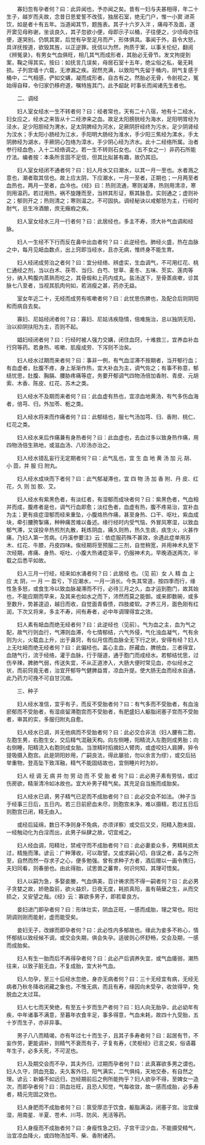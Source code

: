<!-- { "loadSidebar": true } -->
　　寡妇忽有孕者何？曰：此异闻也，予亦闻之矣。昔有一妇与夫甚相得，年二十生子，越岁而夫故，念昔日恩爱誓不改弦，独居石室，绝无门户，惟一小窦 进茶饮，如是者十有五年。当道闻其节，题旌表。其子十六岁入泮 ，痛母不及面，遂开窦见母称谢，坐谈良久，其子忽欲小便，母即示子以桶，子往便之，少顷母亦往便，遂哭别。仍筑其窦，后觉有孕至足月而产，形体俱具。事闻于外，县令大怒，具详抚按道，欲毁其旌，以正逆罪。抚信以为然，拘质于案，以事关伦纪，翻阅《辨冤录》，有男女气血俱旺，相几其气而成形者，其胎必无骨节。发文拘提到案，鞠之得其实。按曰：如抚言几误矣，母居石室十五年，绝尘俗之私，毫无耗损。子列宫墙十六载，无渗漏之疾。寂然充满，以致阳气先留于桶内，阴气复感于桶中，二气相感，俨如交媾，凝而成形者。自古有之。然胎必无骨，令剖视之，冤始得自释，令归家仍移府道，嘱特旌其门，此予龆龀 时事长而闻诸先生者也。

　　二、调经

　　妇人室女经水一生不转者何？曰：经者常也，天有二十八宿，地有十二经水，妇女应之，经水之来皆从十二经渗来之血。故足太阳膀胱经为海水，足阳明胃经为泾水，足少阳胆经为渭水，足太阴脾经为河水，足厥阴肝经终为污水，足少阴肾经为汶水；手太阳小肠经为江水，手阳明大肠经为淮水，手少阳三焦经为漯水，手太阴肺经为湖水，手厥阴心包络为漳水，手少阴心经为济水。此十二经络所属。治者参行经血色，入十二经络调之。若一生不转则石女也。（五不女之一）非药石所能疗法。编者按：本条所言固不足信，但其比拟甚有趣，故仍其旧。

　　妇人室女经闭不通者何？曰：妇人月水又曰潮水，以其一月一至也。水者溅之意也，潮者取其信也。故上应太阴，下应潮水，一月一至者，正期也；一月两至者血热也，两月一至者，血冷也。《经》曰：热则流通，寒则凝滞，热则用清凉，寒则用温药。若过用热，祸不旋踵而至，当辨其形证，察其脉息。实则通之；虚则补之；郁则开之；热则清之；寒则温之。不可固执。调经秘诀以戒郁怒为主，行经时耐气，忌生冷酒酿，庶无癥瘕之疾。

　　妇人室女经水三月一行者何？曰：此居经也，多主不寿，须大补气血调和经脉。

　　妇人一生经不下行而反在鼻中出血者何？曰：此逆经也。肺经火盛，热在血脉之中，每月见衄血数点，出上窍即当经水，且亦无病，惟终身不能生育。

　　妇人经闭成劳治之者何？曰：宜分经络、辨虚实，生血调气，不可用红花、桃仁通经之剂，当以白术、茯苓、当归、白芍、甘草、麦冬、五味、芡实、莲肉等分，纳入鸭腹内蒸熟而吃之，其骨煅和上药内成丸。盐汤送下，至骨蒸痰嗽，诊其脉七八至者，当视其肌肉何如，若消瘦之甚，药亦无益。

　　室女年近二十，无经而成劳有咳嗽者何？曰：此忧思伤脾也，及配合后则阴阳和而病自去矣。

　　寡妇、尼姑经闭者何？曰：寡妇、尼姑讳疾隐情，倍难施治，总以独阴无阳，治以抑阴扶阳为主，否则不起。

　　娼妇经闭者何？曰：行经时被人强力交媾，闭住血窍，十难救三，宜养血补血行窍等药。若身热、咳嗽、肌瘦成劳、下泻则不治矣。

　　妇人经水过期而来者何？曰：事非一例，有气血涩滞不按期者，当开郁行血；有血虚者，肚腹不疼，身上渐渐作热，宜大补血为主，调气佐之；有事不称意，郁结忧思，肚腹、胸膈、腰胁疼痛等症，务要开郁调气四物汤倍加香附、青皮、元胡索、木香、陈皮、红花、苏木之类。

　　妇人经水不及期而来者何？曰：此血虚有热也，宜凉血地黄汤，有气多伤血海者，倍芎、归，外加苓、栀之类。

　　妇人经水将来而作痛者何？曰：此郁结也，服七气汤加芎、归、香附、桃仁、红花之类。

　　妇人经水来后作痛兼有身热者何？曰：此血虚也，去血过多以致身热作痛，用四物汤倍生熟地，或滋血汤、八珍汤亦治之。

　　妇人经水错乱妄行无定期者何？曰：此气乱也，宜 生 血 地 黄 汤 加 元 胡、小 茴，并 服 归 附丸。

　　妇人经水成块而下者何？曰：此气郁凝滞也，宜 四 物 汤 加 香 附、丹 皮、红 花，久 则 加 胶、艾。

　　妇人经水有紫黑色者，有淡红者，有湿郁而成块者何？曰：紫黑色者，气血相并而成，腹疼者是也，调气行血即愈；淡红色者，血虚有热，腹不疼易治，宜补血为主；更有痰症湿郁而经来重坠，小腹烙热作痛，甚至身热、口干、呕吐，紫血成块，牵引腰胯掣痛，种种痛苦难以备述。缘行经时内受气恼，外冒风寒湿，以致血郁气滞，又误投辛热煎剂丸散，耗炼阴血，痛久则热，热久生痰，痰生火，火甚作痛，乃妇人第一苦病。《丹溪参要注》云：依症服药殊不甚效，余遇此症单用苏木、红花、牛膝，丹皮四味。俟经期将至预服二三剂，自觉稍宽，并用神术丸至下次经期，疼痛、身热、呕吐、小腹大热诸症渐平，仍服神术丸，早晚酒送两次，半载之后悉平如故。

　　妇人三月一行经，经来如水涌者何？曰：此居经 也。（见 前）女 人 精 血 上 应 太 阴，一 月 一 盈亏，下应潮水，一月一消长。今失其常道，按四季而行，缘性急多怒，或食生冷以致血脉凝滞而不行，必待三月之久，血才运到胞门，故其始也，不能应期而早来，及其来也如水之而下，沛然而莫之能御。或来即数碗，或多至数升，势甚遑迫，越日而收，自觉面青昏愦，四肢痠软。才养三月，面色刚有红润，下次又将来，多主不寿，间有寿者，必中年调理得宜之效。

　　妇人素有衄血而绝无经者何？曰：此逆经也（见前）。气为血之主，血为气之配，故气行则血行，气滞则血滞，今七情郁结，六气外侵，气化浊血凝气，气有余则为火，火载血上升，出于鼻窍，有似月信而血脉全无下行之状，安得有经？妇人上无吐衄而绝无经者何？曰：此偏经也。盖心主血，肝藏血，脾统血，三者得宜，血随气行，流于经络，灌于血脉，行于隧道，通于胞门而成经水。若郁结忧思，过伤辛辣，脾肺气弱，传送失宜，不从正道渗入，大肠大便时常见血，亦似经水之状，而前窍竟无者，治宜开郁导气健脾益胃，凉血升提。使大肠无血而经水自通，此乃药力可挽不可自甘沉痼。

　　三、种子

　　妇人经水准信，宜乎有子，而反不受胎者何？曰：有气多而不受胎者，有血浊瘀郁而不受胎者，有湿痰留滞胞宫而不受胎者，有肥盛妇人躯脂闭塞子宫而不受胎者，审其的实，多服归附丸自愈。

　　妇人经水已调，并无他病而不受胎者何？曰：此必交合非法（妇人腰有二胞，左胞生男，右胞生女，交后精气混融天构。向左侧睡，阳精流入左胞则成男胎；向右侧睡，阳精流入右胞则成女胎。当泄精时搯摘妇人臂肉，或虚咬妇人肩膊，猝令提吸摄入胞宫。此是阴阳妙用，广嗣良法，得此屡验，勿以余言为缪），或交后拈举重物，登高坠下致浑融，精气不能固结故也，宜侧睡片时为妙。

　　妇人 经 调 无 病 并 勿 劳 动 而 不 受 胎 者 何？曰：此必男子素有劳怯，或过伤房欲，精渐清冷如冰故也。宜大补男子精气矣。其充足自当施而成胎矣。

　　妇人经水已调，男子精气已足而不成胎者何？曰：此必交会不如法。（种子当于经事三日后，五日内。若三日前瘀血未尽，则胞宫未净，难以摄精，若过五日后则胞宫已闭，精无由入。

　　或经后延绵，数日不净则身不免病，亦须详察）或交后又交，阳精入胞未固，一经触动化为白淫而出，此男子纵肆之故，切宜戒之。

　　妇人经血调，阳精壮，禁戒守而不成胎者何？曰：此必妻妾众多，男精耗损太过，精施而薄。谚云：广种薄收，可以取譬。又或求嗣心切，自误之者，盖与之所至，自然而然一存求子之心，便多勉强。曾有求种子方者，酒后赠以一画令携归，夫妇同看，则春册也。由此得胎，试思兽之蕃育，何识何知，其理可悟矣。

　　妇人以嗣为急，多娶妾媵，气血俱美，百计祷求而不得一嗣者何？曰：此必男子贪婪之故，娇艳盈前，欲火益炽，日夜无度，耗损真阳，虽有萌蘖之生，从而交损之，又安望之哉。《经》云：寡欲多男子，即若辈良方。

　　妾妇进门即孕者何？曰：形体壮实，阴血正旺，一感而成胎，理之常也。阳壮阴调则刚而能射，虚而能受矣。

　　妾妇无子，改嫁而即孕者何？曰：此必性内多郁故也。缘此为妾多不称心，情怀郁结以致经候不调，或交会失期，俱会失孕。适彼则心怀舒畅，交会及期，一感而成胎矣。

　　妇人有生一胎而后不再得孕者何？曰：此必产后调养失宜，或气血痿弱，潮热往来，以致子脏无血，不复成胎，宜大补气血。

　　妇人勿孕，至三十后经水忽绝，身亦无病者何？曰：三十无经宜有病，无经无病者乃秋冬降收闭藏之象也，不惟无病，而且有寿，缘因向未受孕，收敛得早，免脱血之太过耳。

　　妇人七七而天癸绝，有至五十岁而生产者何？曰：妇人向无胎孕，此必幼年有疾，中年诸事不满意，至暮年衣食丰足，事多得意，气血未耗，故四十九受胎，五十岁而生子，亦非异事。

　　男子八八而精竭，亦有年过七十而生子，且其子多寿者何？曰：起居有节，不妄作劳，更能调补，则精气不衰而有子，子复有寿，《灵枢经》已言之矣，俗语暮年生子，必多夭死，不可泥也。

　　妇人及期交会而不孕，其夫外归，过期而孕者何？曰：此真寡欲多男之谓也。妇人久守，阴血充盈，夫久客外归，阳气满实，二气俱纯，天地交泰，有自然之理。谚云：新婚不如远归，岂经期前后之例所能拘乎？妇人欲孕不得，至婢女一造次，而即孕者何？曰：阴血壮旺，且恐人知觉，气每收敛，故一感而成胎，必多寿者，精元完固之效也。

　　妇人身肥而不成胎者何？曰：禀受厚恣于饮食，躯脂满溢，闭塞子宫。治宜燥湿，用南星、半夏、苍术、川芎、防风、羌活等药。

　　妇人身瘦而不成胎者何？曰：身瘦性急之妇，子宫干涩少血，不能摄受精气，治宜凉血降火，或四物汤加芩、柴、香附诸药。

